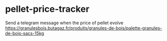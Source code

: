 # pellet-price-tracker

Send a telegram message when the price of pellet evolve https://granulesbois.butagaz.fr/produits/granules-de-bois/palette-granules-de-bois-sacs-15kg
